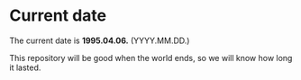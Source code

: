 # Current date

The current date is **1995.04.06.** (YYYY.MM.DD.)

This repository will be good when the world ends, so we will know how long it lasted.